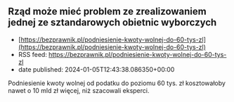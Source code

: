 ## Rząd może mieć problem ze zrealizowaniem jednej ze sztandarowych obietnic wyborczych
 - [https://bezprawnik.pl/podniesienie-kwoty-wolnej-do-60-tys-zl](https://bezprawnik.pl/podniesienie-kwoty-wolnej-do-60-tys-zl)
 - RSS feed: https://bezprawnik.pl/podniesienie-kwoty-wolnej-do-60-tys-zl
 - date published: 2024-01-05T12:43:38.086350+00:00

Podniesienie kwoty wolnej od podatku do poziomu 60 tys. zł kosztowałoby nawet o 10 mld zł więcej, niż szacowali eksperci.

